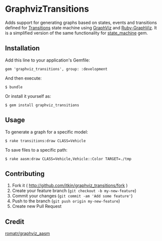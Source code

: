 # GraphvizTransitions

Adds support for generating graphs based on states, events and transitions defined for [Transitions](https://github.com/troessner/transitions) state machine using
[GraphViz](http://www.graphviz.org) and [Ruby-GraphViz](https://github.com/glejeune/Ruby-Graphviz).
It is a simplified version of the same functionality for [state_machine](https://github.com/pluginaweek/state_machine) gem.

## Installation

Add this line to your application's Gemfile:

    gem 'graphviz_transitions', group: :development

And then execute:

    $ bundle

Or install it yourself as:

    $ gem install graphviz_transitions

## Usage

To generate a graph for a specific model:

    $ rake transitions:draw CLASS=Vehicle

To save files to a specific path:

    $ rake aasm:draw CLASS=Vehicle,Vehicle::Color TARGET=./tmp


## Contributing

1. Fork it ( http://github.com/itkin/graphviz_transitions/fork )
2. Create your feature branch (`git checkout -b my-new-feature`)
3. Commit your changes (`git commit -am 'Add some feature'`)
4. Push to the branch (`git push origin my-new-feature`)
5. Create new Pull Request


## Credit 

[romatr/graphviz_aasm](https://github.com/romatr/graphviz_aasm)
